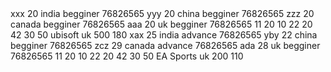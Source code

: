 <Application>
	 
<team id="0">
  
  <player id="0">
  <name>xxx</name>
    <age>20</age>
    <country>india</country>
    <level>begginer</level>
<no>76826565</no>
  </player>
  
   <player id="1">
  <name>yyy</name>
    <age>20</age>
    <country>china</country>
    <level>begginer</level>
<no>76826565</no>
  </player>
  
   <player id="2">
  <name>zzz</name>
    <age>20</age>
    <country>canada</country>
    <level>begginer</level>
<no>76826565</no>
  </player>
  
   <player id="3">
  <name>aaa</name>
    <age>20</age>
    <country>uk</country>
    <level>begginer</level>
<no>76826565</no>
  </player>
  
  
  <gameinfo>
  <season id ="0">
    <nooflevel>11</nooflevel>
    <leveluppoint>20</leveluppoint>
  </season>
    <season id ="1">
    <nooflevel>10</nooflevel>
    <leveluppoint>22</leveluppoint>
  </season>
    <season id ="2">
    <nooflevel>20</nooflevel>
    <leveluppoint>42</leveluppoint>
  </season>
    <season id ="3">
    <nooflevel>30</nooflevel>
    <leveluppoint>50</leveluppoint>
  </season>
  
  </gameinfo>
  
  <company>
<name>ubisoft</name>
<headquarter>uk</headquarter>
  <totalemploy>500</totalemploy>
  <totalgame>180</totalgame>
</company>
</team>
  
  <team id="2">
  
  <player id="0">
  <name>xax</name>
    <age>25</age>
    <country>india</country>
    <level>advance</level>
<no>76826565</no>
  </player>
  
   <player id="1">
  <name>yby</name>
    <age>22</age>
    <country>china</country>
    <level>begginer</level>
<no>76826565</no>
  </player>
  
   <player id="2">
  <name>zcz</name>
    <age>29</age>
    <country>canada</country>
    <level>advance</level>
<no>76826565</no>
  </player>
  
   <player id="3">
  <name>ada</name>
    <age>28</age>
    <country>uk</country>
    <level>begginer</level>
<no>76826565</no>
  </player>
  
  
  <gameinfo>
  <season id ="0">
    <nooflevel>11</nooflevel>
    <leveluppoint>20</leveluppoint>
  </season>
    <season id ="1">
    <nooflevel>10</nooflevel>
    <leveluppoint>22</leveluppoint>
  </season>
    <season id ="2">
    <nooflevel>20</nooflevel>
    <leveluppoint>42</leveluppoint>
  </season>
    <season id ="3">
    <nooflevel>30</nooflevel>
    <leveluppoint>50</leveluppoint>
  </season>
  
  </gameinfo>
  
 <company>
<name>EA Sports</name>
<headquarter>uk</headquarter>
  <totalemploy>200</totalemploy>
  <totalgame>110</totalgame>
</company>
</team>
 </Application>
  
 
